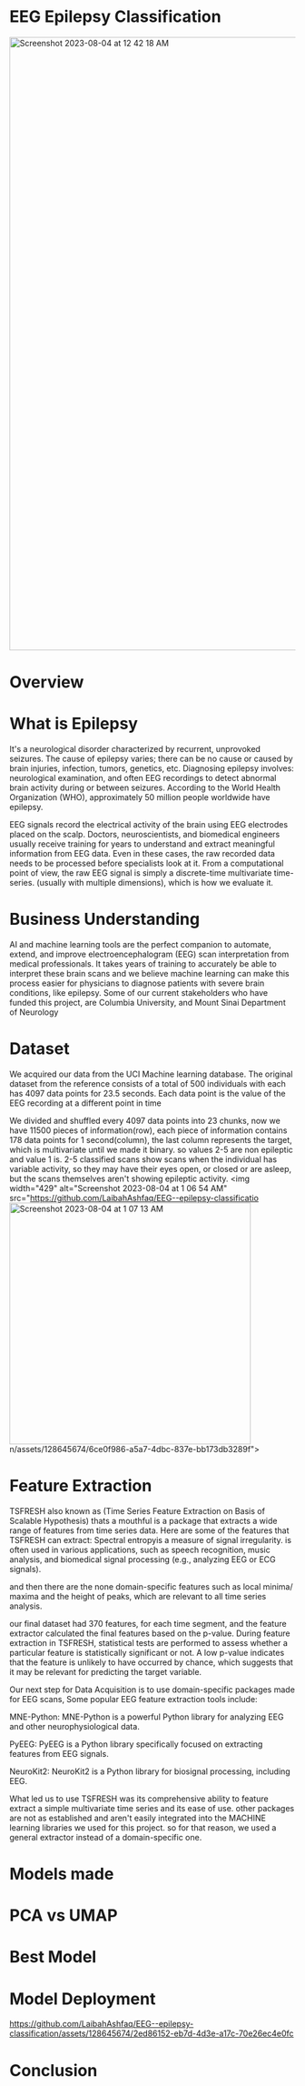 # EEG Epilepsy Classification 

<img width="1079" alt="Screenshot 2023-08-04 at 12 42 18 AM" src="https://github.com/LaibahAshfaq/EEG--epilepsy-classification/assets/128645674/2a9df6bc-d236-4028-8b5e-93442be22ebc">

# Overview

# What is Epilepsy

It's a neurological disorder characterized by recurrent, unprovoked seizures.
The cause of epilepsy varies; there can be no cause or caused by brain injuries, infection, tumors, genetics, etc. Diagnosing epilepsy involves:  neurological examination, and often  EEG recordings to detect abnormal brain activity during or between seizures. According to the World Health Organization (WHO), approximately 50 million people worldwide have epilepsy. 

EEG signals record the electrical activity of the brain using EEG electrodes placed on the scalp. 
Doctors, neuroscientists, and biomedical engineers usually receive training for years to understand and extract meaningful information from EEG data. 
Even in these cases, the raw recorded data needs to be processed before specialists look at it.
From a computational point of view, the raw EEG signal is simply a discrete-time multivariate time-series. (usually with multiple dimensions), which is how we evaluate it.

# Business Understanding

AI and machine learning tools are the perfect companion to automate, extend, and improve electroencephalogram (EEG) scan interpretation from medical professionals. 
It takes years of training to accurately be able to interpret these brain scans and we believe machine learning can make this process easier for physicians to diagnose patients with severe brain conditions, like epilepsy. 
Some of our current stakeholders who have funded this project, are Columbia University, and Mount Sinai Department of Neurology

# Dataset
We acquired our data from the UCI Machine learning database.
The original dataset from the reference consists of  a total of 500 individuals with each has 4097 data points for 23.5 seconds. Each data point is the value of the EEG recording at a different point in time

We divided and shuffled every 4097 data points into 23 chunks, now we have 11500 pieces of information(row), each piece of information contains 178 data points for 1 second(column), the last column represents the target, which is multivariate until we made it binary. so values 2-5 are non epileptic and value 1 is. 2-5 classified scans show scans when the individual has variable activity, so they may have their eyes open, or closed or are asleep, but the scans themselves aren't showing epileptic activity. 
<img width="429" alt="Screenshot 2023-08-04 at 1 06 54 AM" src="https://github.com/LaibahAshfaq/EEG--epilepsy-classificatio<img width="425" alt="Screenshot 2023-08-04 at 1 07 13 AM" src="https://github.com/LaibahAshfaq/EEG--epilepsy-classification/assets/128645674/703413f3-cb69-407c-bc44-bb2dd158a9fd">
n/assets/128645674/6ce0f986-a5a7-4dbc-837e-bb173db3289f">

# Feature Extraction
TSFRESH also known as  (Time Series Feature Extraction on Basis of Scalable Hypothesis) thats a mouthful is a package that extracts a wide range of features from time series data.  Here are some of the features that TSFRESH can extract:
Spectral entropyis a measure of signal irregularity. is often used in various applications, such as speech recognition, music analysis, and biomedical signal processing (e.g., analyzing EEG or ECG signals). 

and then there are the none domain-specific features such as local minima/ maxima and the height of peaks, which are relevant to all time series analysis.

our final dataset had 370 features, for each time segment, and the feature extractor calculated the final features based on the p-value. 
During feature extraction in TSFRESH, statistical tests are performed to assess whether a particular feature is statistically significant or not. 
 A low p-value indicates that the feature is unlikely to have occurred by chance, which suggests that it may be relevant for predicting the target variable.

Our next step for Data Acquisition is to use domain-specific packages made for EEG scans, 
Some popular EEG feature extraction tools include:

MNE-Python: MNE-Python is a powerful Python library for analyzing EEG and other neurophysiological data. 

PyEEG: PyEEG is a Python library specifically focused on extracting features from EEG signals. 

NeuroKit2: NeuroKit2 is a Python library for biosignal processing, including EEG.

What led us to use TSFRESH was its comprehensive ability to feature extract a simple multivariate time series and its ease of use. other packages are not as established and aren't easily integrated into the MACHINE learning libraries we used for this project. so for that reason, we used a general extractor instead of a domain-specific one. 

# Models made

# PCA vs UMAP

# Best Model

# Model Deployment 

https://github.com/LaibahAshfaq/EEG--epilepsy-classification/assets/128645674/2ed86152-eb7d-4d3e-a17c-70e26ec4e0fc




# Conclusion
